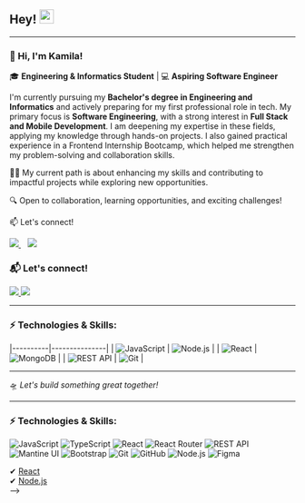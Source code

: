 ## Hey! <img src="https://media.giphy.com/media/hvRJCLFzcasrR4ia7z/giphy.gif" width="25px">


---


### 🐝 Hi, I'm Kamila!

🎓 **Engineering & Informatics Student** | 💻 **Aspiring Software Engineer**  

I'm currently pursuing my **Bachelor's degree in Engineering and Informatics** and actively preparing for my first professional role in tech. My primary focus is **Software Engineering**, with a strong interest in **Full Stack and Mobile Development**. I am deepening my expertise in these fields, applying my knowledge through hands-on projects. I also gained practical experience in a Frontend Internship Bootcamp, which helped me strengthen my problem-solving and collaboration skills.

🏄‍♀️ My current path is about enhancing my skills and contributing to impactful projects while exploring new opportunities.

🔍 Open to collaboration, learning opportunities, and exciting challenges!

📫 Let's connect!

<p align="left">
  <a href="https://www.linkedin.com/in/kamilahan">
    <img src="https://img.shields.io/badge/-LinkedIn-0077B5?style=flat-square&logo=LinkedIn&logoColor=white" />
  </a> &nbsp;&nbsp;
  <a href="https://t.me/Danfin">
    <img src="https://img.shields.io/badge/-Telegram-26A5E4?style=flat-square&logo=Telegram&logoColor=white" />
  </a>
</p>

### 📬 Let's connect!  
<p align="left">
  <a href="https://www.linkedin.com/in/kamilahan">
    <img src="https://img.shields.io/badge/-LinkedIn-0077B5?style=flat-square&logo=LinkedIn&logoColor=white" />
  </a>
  <a href="https://t.me/Danfin">
    <img src="https://img.shields.io/badge/-Telegram-26A5E4?style=flat-square&logo=Telegram&logoColor=white" />
  </a>
</p>

---

### ⚡ Technologies & Skills:

|----------|---------------|
| ![JavaScript](https://img.shields.io/badge/-JavaScript-F7DF1E?style=flat-square&logo=javascript&logoColor=black) | ![Node.js](https://img.shields.io/badge/-Node.js-339933?style=flat-square&logo=node.js&logoColor=white) |
| ![React](https://img.shields.io/badge/-React-61DAFB?style=flat-square&logo=react&logoColor=black) | ![MongoDB](https://img.shields.io/badge/-MongoDB-47A248?style=flat-square&logo=mongodb&logoColor=white) |
| ![REST API](https://img.shields.io/badge/-REST%20API-FF6F00?style=flat-square&logo=api&logoColor=white) | ![Git](https://img.shields.io/badge/-Git-F05032?style=flat-square&logo=git&logoColor=white) |

---
🛸 *Let's build something great together!* 


---

### ⚡ Technologies & Skills:
![JavaScript](https://img.shields.io/badge/-JavaScript-F7DF1E?style=flat-square&logo=javascript&logoColor=black)
![TypeScript](https://img.shields.io/badge/-TypeScript-3178C6?style=flat-square&logo=typescript&logoColor=white)
![React](https://img.shields.io/badge/-React-61DAFB?style=flat-square&logo=react&logoColor=black)
![React Router](https://img.shields.io/badge/-React%20Router-CA4245?style=flat-square&logo=react-router&logoColor=white)
![REST API](https://img.shields.io/badge/-REST%20API-FF6F00?style=flat-square&logo=api&logoColor=white)
![Mantine UI](https://img.shields.io/badge/-Mantine%20UI-339AF0?style=flat-square&logo=mantine&logoColor=white)
![Bootstrap](https://img.shields.io/badge/-Bootstrap-7952B3?style=flat-square&logo=bootstrap&logoColor=white)
![Git](https://img.shields.io/badge/-Git-F05032?style=flat-square&logo=git&logoColor=white)
![GitHub](https://img.shields.io/badge/-GitHub-181717?style=flat-square&logo=github&logoColor=white)
![Node.js](https://img.shields.io/badge/-Node.js-339933?style=flat-square&logo=node.js&logoColor=white)
![Figma](https://img.shields.io/badge/-Figma-F24E1E?style=flat-square&logo=figma&logoColor=white)

✔ [React](https://github.com/твой-репозиторий-с-react)  
✔ [Node.js](https://github.com/твой-репозиторий-с-backend)  
-->



<!--
### 📊 GitHub Stats:
<p align="center">
  <img height="180em" src="https://github-readme-stats.vercel.app/api?username=Kamilahan&show_icons=true&hide_border=true&theme=radical"/>
  <img height="180em" src="https://github-readme-streak-stats.herokuapp.com/?user=Kamilahan&theme=radical&hide_border=true"/>
</p>
-->






<!-- TODO-IST:END -->

<!--
**Kamilahan/Kamilahan** is a ✨ _special_ ✨ repository because its `README.md` (this file) appears on your GitHub profile.

Here are some ideas to get you started:

- 🔭 I’m currently working on ...
- 🌱 I’m currently learning ...
- 👯 I’m looking to collaborate on ...
- 🤔 I’m looking for help with ...
- 💬 Ask me about ...
- 📫 How to reach me: ...
- 😄 Pronouns: ...
- ⚡ Fun fact: ...
-->
